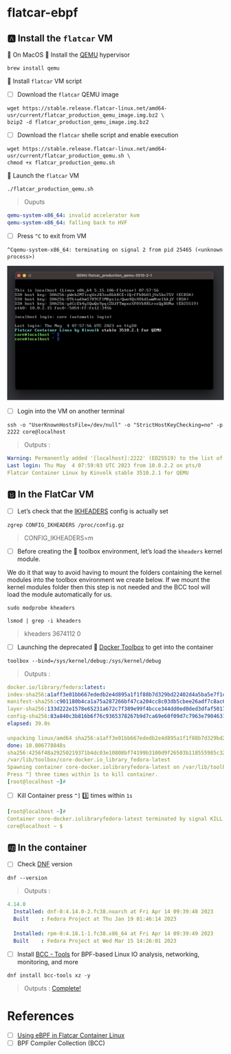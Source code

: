# flatcar-ebpf

## :a: Install the `flatcar` VM

:round_pushpin: On MacOS :apple: Install the [QEMU](https://www.qemu.org/) hypervisor

```
brew install qemu
```

:round_pushpin: Install `flatcar` VM script

- [ ] Download the `flatcar` QEMU image

```
wget https://stable.release.flatcar-linux.net/amd64-usr/current/flatcar_production_qemu_image.img.bz2 \
bzip2 -d flatcar_production_qemu_image.img.bz2
```

- [ ] Download the `flatcar` shelle script and enable execution

```
wget https://stable.release.flatcar-linux.net/amd64-usr/current/flatcar_production_qemu.sh \
chmod +x flatcar_production_qemu.sh
```

:round_pushpin: Launch the `flatcar` VM 

```
./flatcar_production_qemu.sh
```
> Ouputs
```yaml
qemu-system-x86_64: invalid accelerator kvm
qemu-system-x86_64: falling back to HVF
```

- [ ] Press `^C` to exit from VM

```
^Cqemu-system-x86_64: terminating on signal 2 from pid 25465 (<unknown process>)
```


<img src=images/Flatcar-QEMU.png width='' height='' > </img>

- [ ] Login into the VM on another terminal

```
ssh -o "UserKnownHostsFile=/dev/null" -o "StrictHostKeyChecking=no" -p 2222 core@localhost
```
> Outputs :
```yaml
Warning: Permanently added '[localhost]:2222' (ED25519) to the list of known hosts.
Last login: Thu May  4 07:59:03 UTC 2023 from 10.0.2.2 on pts/0
Flatcar Container Linux by Kinvolk stable 3510.2.1 for QEMU
```

## :b: In the FlatCar VM 

- [ ] Let’s check that the [IKHEADERS](https://cateee.net/lkddb/web-lkddb/IKHEADERS.html) config is actually set

```
zgrep CONFIG_IKHEADERS /proc/config.gz
```
> CONFIG_IKHEADERS=m

- [ ] Before creating the :toolbox: toolbox environment, let’s load the `kheaders` kernel module. 

We do it that way to avoid having to mount the folders containing the kernel modules into the toolbox environment we create below. If we mount the kernel modules folder then this step is not needed and the BCC tool will load the module automatically for us.

```
sudo modprobe kheaders
```

```
lsmod | grep -i kheaders
```
> kheaders         	3674112  0

- [ ] Launching the deprecated :toolbox: [Docker Toolbox](https://github.com/docker-archive/toolbox) to get into the container

```
toolbox --bind=/sys/kernel/debug:/sys/kernel/debug
```
> Outputs :
```yaml
docker.io/library/fedora:latest:                                                  resolved       |++++++++++++++++++++++++++++++++++++++| 
index-sha256:a1aff3e01bb667ededb2e4d895a1f1f88b7d329bd22402d4a5ba5e7f1c7a48cb:    done           |++++++++++++++++++++++++++++++++++++++| 
manifest-sha256:c901180b4ca1a75a287266bf47ca204cc8c03db5cbee26adf7c8ac6f0f7ede3e: done           |++++++++++++++++++++++++++++++++++++++| 
layer-sha256:133d222e1578e65231a672c7f389e99f4bcce344dd0ed0ded3dfaf50178b04f2:    downloading    |++++++--------------------------------| 11.0 MiB/65.1 MiB 
config-sha256:83a840c3b816b6f76c9365378267b9d7ca69e60f09d7c7963e79046314794d8e:   done           |++++++++++++++++++++++++++++++++++++++| 
elapsed: 39.0s                                                                    total:  11.0 M (288.7 KiB/s)  

unpacking linux/amd64 sha256:a1aff3e01bb667ededb2e4d895a1f1f88b7d329bd22402d4a5ba5e7f1c7a48cb...
done: 10.806778848s	
sha256:4256f48a29250219371b4dc03e10808bf74199b3100d9f26503b118555985c32
/var/lib/toolbox/core-docker.io_library_fedora-latest
Spawning container core-docker.iolibraryfedora-latest on /var/lib/toolbox/core-docker.io_library_fedora-latest.
Press ^] three times within 1s to kill container.
[root@localhost ~]# 
```

- [ ] Kill Container press `^]` :three: times within `1s`

```yaml
[root@localhost ~]# 
Container core-docker.iolibraryfedora-latest terminated by signal KILL.
core@localhost ~ $ 
```

## :ab: In the container

- [ ] Check [DNF](https://en.wikipedia.org/wiki/DNF_(software)) version

```
dnf --version
```
> Outputs :
```yaml
4.14.0
  Installed: dnf-0:4.14.0-2.fc38.noarch at Fri Apr 14 09:39:48 2023
  Built    : Fedora Project at Thu Jan 19 01:46:14 2023

  Installed: rpm-0:4.18.1-1.fc38.x86_64 at Fri Apr 14 09:39:49 2023
  Built    : Fedora Project at Wed Mar 15 14:26:01 2023
```

- [ ] Install [BCC - Tools](https://github.com/iovisor/bcc) for BPF-based Linux IO analysis, networking, monitoring, and more

```
dnf install bcc-tools xz -y
```
> Outputs :  [Complete!](dnf_install_log.md)


# References

- [ ] [Using eBPF in Flatcar Container Linux](https://www.flatcar.org/blog/2021/04/using-ebpf-in-flatcar-container-linux/)
- [ ] BPF Compiler Collection (BCC)
